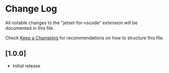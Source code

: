 # Change Log

All notable changes to the "jetset-for-vscode" extension will be documented in this file.

Check [Keep a Changelog](http://keepachangelog.com/) for recommendations on how to structure this file.

## [1.0.0]

-   Initial release
